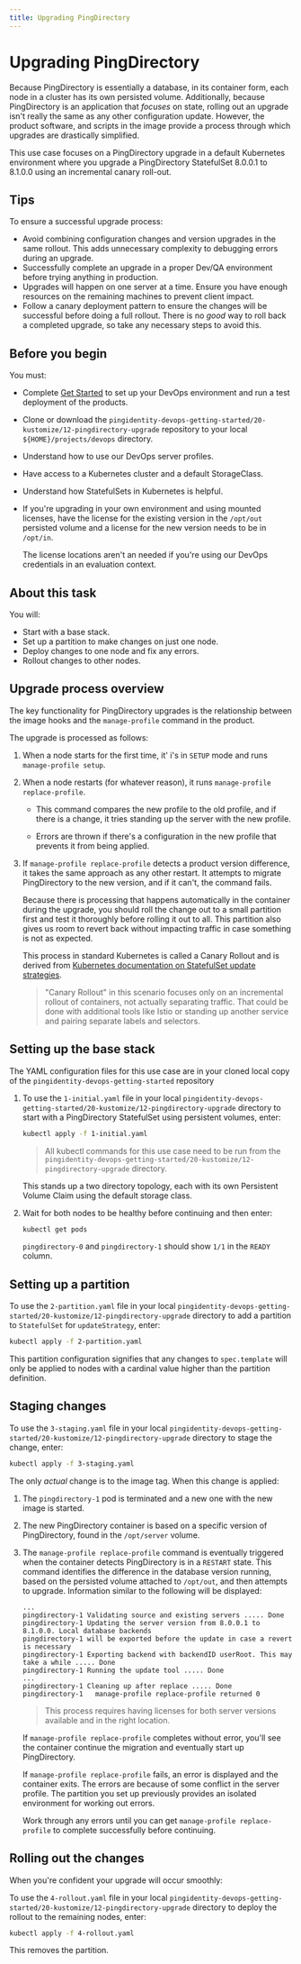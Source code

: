 ```yaml
---
title: Upgrading PingDirectory
---
```

# Upgrading PingDirectory

Because PingDirectory is essentially a database, in its container form, each node in a cluster has its own persisted volume. Additionally, because PingDirectory is an application that _focuses_ on state, rolling out an upgrade isn't really the same as any other configuration update. However, the product software, and scripts in the image provide a process through which upgrades are drastically simplified.

This use case focuses on a PingDirectory upgrade in a default Kubernetes environment where you upgrade a PingDirectory StatefulSet 8.0.0.1 to 8.1.0.0 using an incremental canary roll-out.

## Tips

To ensure a successful upgrade process:

* Avoid combining configuration changes and version upgrades in the same rollout. This adds unnecessary complexity to debugging errors during an upgrade.
* Successfully complete an upgrade in a proper Dev/QA environment before trying anything in production.
* Upgrades will happen on one server at a time. Ensure you have enough resources on the remaining machines to prevent client impact.
* Follow a canary deployment pattern to ensure the changes will be successful before doing a full rollout. There is no _good_ way to roll back a completed upgrade, so take any necessary steps to avoid this.

## Before you begin

You must:

* Complete [Get Started](../get-started/getStarted.md) to set up your DevOps environment and run a test deployment of the products.
* Clone or download the `pingidentity-devops-getting-started/20-kustomize/12-pingdirectory-upgrade` repository to your local `${HOME}/projects/devops` directory.
* Understand how to use our DevOps server profiles.
* Have access to a Kubernetes cluster and a default StorageClass.
* Understand how StatefulSets in Kubernetes is helpful.
* If you're upgrading in your own environment and using mounted licenses, have the license for the existing version in the `/opt/out` persisted volume and a license for the new version needs to be in `/opt/in`.

   The license locations aren't an needed if you're using our DevOps credentials in an evaluation context.

## About this task

You will:

* Start with a base stack.
* Set up a partition to make changes on just one node.
* Deploy changes to one node and fix any errors.
* Rollout changes to other nodes.

## Upgrade process overview

The key functionality for PingDirectory upgrades is the relationship between the image hooks and the `manage-profile` command in the product.

The upgrade is processed as follows:

1. When a node starts for the first time, it' i's in `SETUP` mode and runs `manage-profile setup`.

1. When a node restarts (for whatever reason), it runs `manage-profile replace-profile`.

      * This command compares the new profile to the old profile, and if there is a change, it tries standing up the server with the new profile.

      * Errors are thrown if there's a configuration in the new profile that prevents it from being applied.

1. If `manage-profile replace-profile` detects a product version difference, it takes the same approach as any other restart. It attempts to migrate PingDirectory to the new version, and if it can't, the command fails.

      Because there is processing that happens automatically in the container during the upgrade, you should roll the change out to a small partition first and test it thoroughly before rolling it out to all. This partition also gives us room to revert back without impacting traffic in case something is not as expected.

      This process in standard Kubernetes is called a Canary Rollout and is derived from [Kubernetes documentation on StatefulSet update strategies](https://kubernetes.io/docs/concepts/workloads/controllers/statefulset/#update-strategies).

      > "Canary Rollout" in this scenario focuses only on an incremental rollout of containers, not actually separating traffic. That could be done with additional tools like Istio or standing up another service and pairing separate labels and selectors.

## Setting up the base stack

The YAML configuration files for this use case are in your cloned local copy of the `pingidentity-devops-getting-started` repository

1. To use the `1-initial.yaml` file in your local `pingidentity-devops-getting-started/20-kustomize/12-pingdirectory-upgrade` directory to start with a PingDirectory StatefulSet using persistent volumes, enter:

      ```sh
      kubectl apply -f 1-initial.yaml
      ```

      > All kubectl commands for this use case need to be run from the `pingidentity-devops-getting-started/20-kustomize/12-pingdirectory-upgrade` directory.

      This stands up a two directory topology, each with its own Persistent Volume Claim using the default storage class.

1. Wait for both nodes to be healthy before continuing and then enter:

      ```sh
      kubectl get pods
      ```

      `pingdirectory-0` and `pingdirectory-1` should show `1/1` in the `READY` column.

## Setting up a partition

To use the `2-partition.yaml` file in your local `pingidentity-devops-getting-started/20-kustomize/12-pingdirectory-upgrade` directory to add a partition to `StatefulSet` for `updateStrategy`, enter:

```sh
kubectl apply -f 2-partition.yaml
```

This partition configuration signifies that any changes to `spec.template` will only be applied to nodes with a cardinal value higher than the partition definition.

## Staging changes

To use the `3-staging.yaml` file in your local `pingidentity-devops-getting-started/20-kustomize/12-pingdirectory-upgrade` directory to stage the change, enter:

```sh
kubectl apply -f 3-staging.yaml
```

The only _actual_ change is to the image tag. When this change is applied:

1. The `pingdirectory-1` pod is terminated and a new one with the new image is started.

1. The new PingDirectory container is based on a specific version of PingDirectory, found in the `/opt/server` volume.

1. The `manage-profile replace-profile` command is eventually triggered when the container detects PingDirectory is in a `RESTART` state. This command identifies the difference in the database version running, based on the persisted volume attached to `/opt/out`, and then attempts to upgrade. Information similar to the following will be displayed:

      ```text
      ...
      pingdirectory-1 Validating source and existing servers ..... Done
      pingdirectory-1 Updating the server version from 8.0.0.1 to 8.1.0.0. Local database backends
      pingdirectory-1 will be exported before the update in case a revert is necessary
      pingdirectory-1 Exporting backend with backendID userRoot. This may take a while ..... Done
      pingdirectory-1 Running the update tool ..... Done
      ...
      pingdirectory-1 Cleaning up after replace ..... Done
      pingdirectory-1   manage-profile replace-profile returned 0
      ```

      > This process requires having licenses for both server versions available and in the right location.

      If `manage-profile replace-profile` completes without error, you'll see the container continue the migration and eventually start up PingDirectory.

      If `manage-profile replace-profile` fails, an error is displayed and the container exits. The errors are because of some conflict in the server profile. The partition you set up previously provides an isolated environment for working out errors.

      Work through any errors until you can get `manage-profile replace-profile` to complete successfully before continuing.

## Rolling out the changes

When you're confident your upgrade will occur smoothly:

To use the `4-rollout.yaml` file in your local `pingidentity-devops-getting-started/20-kustomize/12-pingdirectory-upgrade` directory to deploy the rollout to the remaining nodes, enter:

```sh
kubectl apply -f 4-rollout.yaml
```

This removes the partition.
